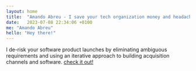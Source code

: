 ```yaml
---
layout: home
title:  "Amando Abreu - I save your tech organization money and headaches"
date:   2023-07-08 22:34:06 +0100
me: "Amando Abreu"
hello: "Hey there!"
---
```

I de-risk your software product launches by eliminating ambiguous requirements and using an iterative approach to building acquisition channels and software. <a href="https://amandoabreu.com/fractional-cto/">check it out!</a>
 
